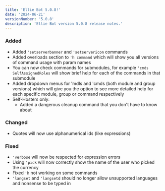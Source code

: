 ```yaml
---
title: 'Ellie Bot 5.0.8!'
date: '2024-06-21'
versionNumber: '5.0.8'
description: 'Ellie Bot version 5.0.8 release notes.'
---
```


### Added

- Added `'setserverbanner` and `'setservericon` commands
- Added overloads section to `'h command` which will show you all versions of command usage with param names
- You can now check commands for submodules, for example `'cmds SelfAssignedRoles` will show brief help for each of the commands in that submodule
- Added dropdown menus for 'mdls and 'cmds (both module and group versions) which will give you the option to see more detailed help for each specific module, group or command respectively
- Self-Hosters only:
  - Added a dangerous cleanup command that you don't have to know about

### Changed

- Quotes will now use alphanumerical ids (like expressions)

### Fixed

- `'verbose` will now be respected for expression errors
- Using `'pick` will now correctly show the name of the user who picked the currency
- Fixed `'h` not working on some commands
- `'langset` and `'langsetd` should no longer allow unsupported languages and nonsense to be typed in